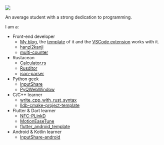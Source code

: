 <picture>
  <source
    srcset="https://github-readme-stats.vercel.app/api?username=BHznJNs&theme=dark"
    media="(prefers-color-scheme: dark)"
  />
  <source
    srcset="https://github-readme-stats.vercel.app/api?username=BHznJNs"
    media="(prefers-color-scheme: light), (prefers-color-scheme: no-preference)"
  />
  <img src="https://github-readme-stats.vercel.app/api?username=BHznJNs" />
</picture>

An average student with a strong dedication to programming.

I am a:
- Front-end developer
  - [My blog](https://bhznjns.github.io/), the [template](https://github.com/BHznJNs/BaSB) of it and the [VSCode extension](https://github.com/BHznJNs/BaSB-ext) works with it.
  - [hanzi2kanji](https://github.com/BHznJNs/hanzi2kanji)
  - [multi-counter](https://github.com/BHznJNs/multi-counter)
- Rustacean
  - [Calculator.rs](https://github.com/BHznJNs/Calculator.rs)
  - [Rusditor](https://github.com/BHznJNs/Rusditor)
  - [json-parser](https://github.com/BHznJNs/json-parser)
- Python geek
  - [InputShare](https://github.com/BHznJNs/InputShare)
  - [PyQWebWindow](https://github.com/BHznJNs/PyQWebWindow)
- C/C++ learner
  - [write_cpp_with_rust_syntax](https://github.com/BHznJNs/write_cpp_with_rust_syntax)
  - [lldb-cmake-project-template](https://github.com/BHznJNs/lldb-cmake-project-template)
- Flutter & Dart learner
  - [NFC-PLinkD](https://github.com/BHznJNs/NFC-PLinkD)
  - [MotionEaseTune](https://github.com/BHznJNs/MotionEaseTune)
  - [flutter_android_template](https://github.com/BHznJNs/flutter_android_template)
- Android & Kotlin learner
  - [InputShare-android](https://github.com/BHznJNs/InputShare-android/)
